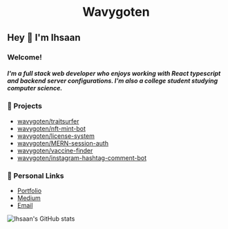 <div align="center">
    <h1>Wavygoten</h1>
</div>

## Hey :wave: I'm Ihsaan

### Welcome!

##### I'm a full stack web developer who enjoys working with React typescript and backend server configurations. I'm also a college student studying computer science. 

### :notebook: Projects

- [wavygoten/traitsurfer]
- [wavygoten/nft-mint-bot]
- [wavygoten/license-system]
- [wavygoten/MERN-session-auth]
- [wavygoten/vaccine-finder]
- [wavygoten/instagram-hashtag-comment-bot]

### :link: Personal Links

- [Portfolio]
- [Medium]
- [Email]

![Ihsaan's GitHub stats](https://github-readme-stats.vercel.app/api?username=wavygoten&theme=tokyonight&show_icons=true)

[wavygoten/traitsurfer]: https://github.com/wavygoten/rarity-api
[wavygoten/nft-mint-bot]: https://github.com/wavygoten/nft-mint-bot
[wavygoten/license-system]: https://github.com/wavygoten/Licensing-System
[wavygoten/mern-session-auth]: https://github.com/wavygoten/MERN-session-auth
[wavygoten/vaccine-finder]: https://github.com/wavygoten/vaccine-finder
[wavygoten/instagram-hashtag-comment-bot]: https://github.com/wavygoten/ig-hashtag-comment-bot
[portfolio]: https://ihsaancloud.vercel.app/
[medium]: https://ihsaan.medium.com/
[email]: mailto:ihsaan.b@yahoo.com
